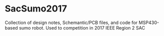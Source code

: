# SacSumo2017
Collection of design notes, Schemantic/PCB files, and code for MSP430-based sumo robot. Used to competition in 2017 IEEE Region 2 SAC
